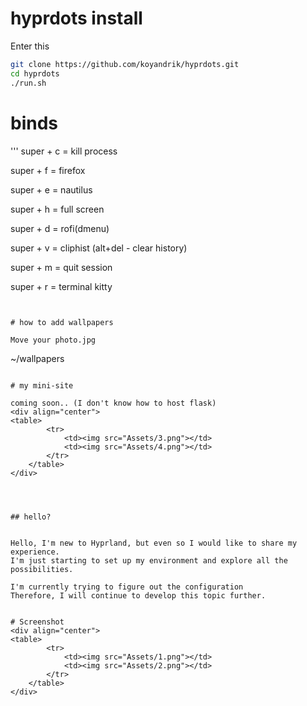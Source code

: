 # hyprdots install

Enter this

```bash
git clone https://github.com/koyandrik/hyprdots.git
cd hyprdots
./run.sh
```

# binds
'''
super + c = kill process 

super + f = firefox

super + e = nautilus

super + h = full screen 

super + d = rofi(dmenu)

super + v = cliphist (alt+del - clear history)

super + m = quit session 

super + r = terminal kitty
```


# how to add wallpapers

Move your photo.jpg 
```
~/wallpapers
```

# my mini-site

coming soon.. (I don't know how to host flask)
<div align="center">
<table>
        <tr>
            <td><img src="Assets/3.png"></td>
            <td><img src="Assets/4.png"></td>
        </tr>
    </table>
</div>




## hello?


Hello, I'm new to Hyprland, but even so I would like to share my experience. 
I'm just starting to set up my environment and explore all the possibilities.

I'm currently trying to figure out the configuration
Therefore, I will continue to develop this topic further.


# Screenshot
<div align="center">
<table>
        <tr>
            <td><img src="Assets/1.png"></td>
            <td><img src="Assets/2.png"></td>
        </tr>
    </table>
</div>
